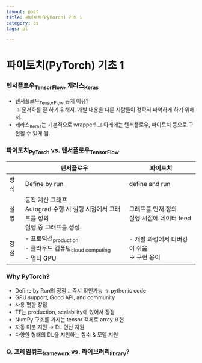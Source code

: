 ```yaml
---
layout: post
title: 파이토치(PyTorch) 기초 1
category: cs
tags: pl

---
```


# 파이토치(PyTorch) 기초 1

### 텐서플로우<sub>TensorFlow</sub>, 케라스<sub>Keras</sub>
- 텐서플로우<sub>TensorFlow</sub> 공개 이유? <br> $\rightarrow$ 문서화를 잘 하기 위해서. 개발 내용을 다른 사람들이 정확히 파악하게 하기 위해서.
- 케라스<sub>Keras</sub>는 기본적으로 wrapper!
그 아래에는 텐서플로우, 파이토치 등으로 구현될 수 있게 됨.

### 파이토치<sub>PyTorch</sub> vs. 텐서플로우<sub>TensorFlow</sub>

|  | 텐서플로우 | 파이토치 |
|---|---|---|
|방식|Define by run|define and run|
|설명|동적 계산 그래프<br>Autograd 수행 시 실행 시점에서 그래프를 정의<br>실행 중 그래프를 생성 | 그래프를 먼저 정의<br>실행 시점에 데이터 feed|
|강점|- 프로덕션<sub>production</sub> <br> - 클라우드 컴퓨팅<sub>cloud computing</sub> <br> - 멀티 GPU | - 개발 과정에서 디버깅이 쉬움 <br> $\rightarrow$ 구현 용이|


### Why PyTorch?

- Define by Run의 장점 .. 즉시 확인가능 $\rightarrow$ pythonic code
- GPU support, Good API, and community
- 사용 편한 장점
- TF는 production, scalability에 있어서 장점
- NumPy 구조를 가지는 tensor 객체로 array 표현
- 자동 미분 지원 $\rightarrow$ DL 연산 지원
- 다양한 형태의 DL을 지원하는 함수 & 모델 지원

### Q. 프레임워크<sub>framework</sub> vs. 라이브러리<sub>library</sub>?
